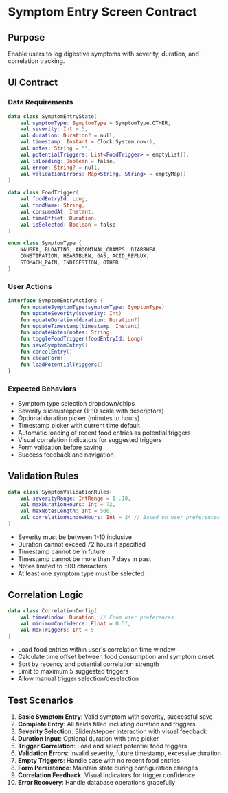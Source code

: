 # Symptom Entry Screen Contract

## Purpose
Enable users to log digestive symptoms with severity, duration, and correlation tracking.

## UI Contract

### Data Requirements
```kotlin
data class SymptomEntryState(
    val symptomType: SymptomType = SymptomType.OTHER,
    val severity: Int = 5,
    val duration: Duration? = null,
    val timestamp: Instant = Clock.System.now(),
    val notes: String = "",
    val potentialTriggers: List<FoodTrigger> = emptyList(),
    val isLoading: Boolean = false,
    val error: String? = null,
    val validationErrors: Map<String, String> = emptyMap()
)

data class FoodTrigger(
    val foodEntryId: Long,
    val foodName: String,
    val consumedAt: Instant,
    val timeOffset: Duration,
    val isSelected: Boolean = false
)

enum class SymptomType {
    NAUSEA, BLOATING, ABDOMINAL_CRAMPS, DIARRHEA,
    CONSTIPATION, HEARTBURN, GAS, ACID_REFLUX,
    STOMACH_PAIN, INDIGESTION, OTHER
}
```

### User Actions
```kotlin
interface SymptomEntryActions {
    fun updateSymptomType(symptomType: SymptomType)
    fun updateSeverity(severity: Int)
    fun updateDuration(duration: Duration?)
    fun updateTimestamp(timestamp: Instant)
    fun updateNotes(notes: String)
    fun toggleFoodTrigger(foodEntryId: Long)
    fun saveSymptomEntry()
    fun cancelEntry()
    fun clearForm()
    fun loadPotentialTriggers()
}
```

### Expected Behaviors
- Symptom type selection dropdown/chips
- Severity slider/stepper (1-10 scale with descriptors)
- Optional duration picker (minutes to hours)
- Timestamp picker with current time default
- Automatic loading of recent food entries as potential triggers
- Visual correlation indicators for suggested triggers
- Form validation before saving
- Success feedback and navigation

## Validation Rules
```kotlin
data class SymptomValidationRules(
    val severityRange: IntRange = 1..10,
    val maxDurationHours: Int = 72,
    val maxNotesLength: Int = 500,
    val correlationWindowHours: Int = 24 // Based on user preferences
)
```

- Severity must be between 1-10 inclusive
- Duration cannot exceed 72 hours if specified
- Timestamp cannot be in future
- Timestamp cannot be more than 7 days in past
- Notes limited to 500 characters
- At least one symptom type must be selected

## Correlation Logic
```kotlin
data class CorrelationConfig(
    val timeWindow: Duration, // From user preferences
    val minimumConfidence: Float = 0.3f,
    val maxTriggers: Int = 5
)
```

- Load food entries within user's correlation time window
- Calculate time offset between food consumption and symptom onset
- Sort by recency and potential correlation strength
- Limit to maximum 5 suggested triggers
- Allow manual trigger selection/deselection

## Test Scenarios
1. **Basic Symptom Entry**: Valid symptom with severity, successful save
2. **Complete Entry**: All fields filled including duration and triggers
3. **Severity Selection**: Slider/stepper interaction with visual feedback
4. **Duration Input**: Optional duration with time picker
5. **Trigger Correlation**: Load and select potential food triggers
6. **Validation Errors**: Invalid severity, future timestamp, excessive duration
7. **Empty Triggers**: Handle case with no recent food entries
8. **Form Persistence**: Maintain state during configuration changes
9. **Correlation Feedback**: Visual indicators for trigger confidence
10. **Error Recovery**: Handle database operations gracefully